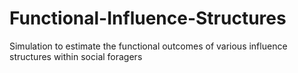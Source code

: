 # Functional-Influence-Structures
Simulation to estimate the functional outcomes of various influence structures within social foragers
